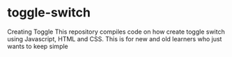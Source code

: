 # toggle-switch
Creating Toggle
This repository compiles code on how create toggle switch using Javascript, HTML and CSS.
This is for new and old learners who just wants to keep simple
